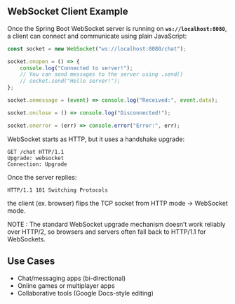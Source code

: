 ## WebSocket Client Example

Once the Spring Boot WebSocket server is running on **`ws://localhost:8080`**,  
a client can connect and communicate using plain JavaScript:

```javascript
const socket = new WebSocket("ws://localhost:8080/chat");

socket.onopen = () => {
    console.log("Connected to server!");
    // You can send messages to the server using .send()
    // socket.send("Hello server!");
};

socket.onmessage = (event) => console.log("Received:", event.data);

socket.onclose = () => console.log("Disconnected!");

socket.onerror = (err) => console.error("Error:", err);
```
WebSocket starts as HTTP, but it uses a handshake upgrade:
```
GET /chat HTTP/1.1
Upgrade: websocket
Connection: Upgrade
```
Once the server replies:
```
HTTP/1.1 101 Switching Protocols
```
the client (ex. browser) flips the TCP socket from HTTP mode → WebSocket mode.

NOTE : The standard WebSocket upgrade mechanism doesn’t work reliably over HTTP/2, so browsers and servers often fall back to HTTP/1.1 for WebSockets.

## Use Cases
- Chat/messaging apps (bi-directional)
- Online games or multiplayer apps 
- Collaborative tools (Google Docs-style editing)

